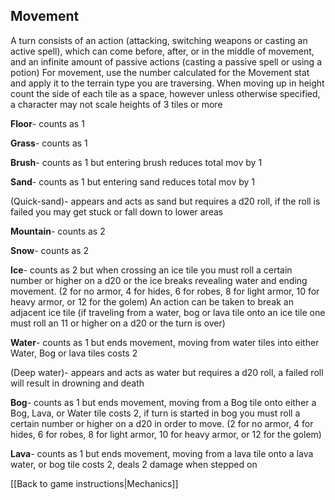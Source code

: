 ## Movement  
A turn consists of an action (attacking, switching weapons or casting an active spell), which can come before, after, or in the middle of movement, and an infinite amount of passive actions (casting a passive spell or using a potion)
For movement, use the number calculated for the Movement stat and apply it to the terrain type you are traversing. When moving up in height count the side of each tile as a space, however unless otherwise specified, a character may not scale heights of 3 tiles or more

**Floor**- counts as 1
	
**Grass**- counts as 1 
	
**Brush**- counts as 1 but entering brush reduces total mov by 1
	
**Sand**- counts as 1 but entering sand reduces total mov by 1
	
(Quick-sand)- appears and acts as sand but requires a d20 roll, if the roll is failed you may get stuck or fall down to lower areas

**Mountain**- counts as 2
	
**Snow**- counts as 2
	
**Ice**- counts as 2 but when crossing an ice tile you must roll a certain number or higher on a d20 or the ice breaks revealing water and ending movement. (2 for no armor, 4 for hides, 6 for robes, 8 for light armor, 10 for heavy armor, or 12 for the golem)  An action can be taken to break an adjacent ice tile (if traveling from a water, bog or lava tile onto an ice tile one must roll an 11 or higher on a d20 or the turn is over)

**Water**- counts as 1 but ends movement, moving from water tiles into either Water, Bog or lava tiles costs 2
	
(Deep water)- appears and acts as water but requires a d20 roll, a failed roll will result in drowning and death

**Bog**- counts as 1 but ends movement, moving from a Bog tile onto either a Bog, Lava, or Water tile costs 2, if turn is started in bog you must roll a certain number or higher on a d20 in order to move. (2 for no armor, 4 for hides, 6 for robes, 8 for light armor, 10 for heavy armor, or 12 for the golem)  
	
**Lava**- counts as 1 but ends movement, moving from a lava tile onto a lava water, or bog tile costs 2,  deals 2 damage when stepped on

[[Back to game instructions|Mechanics]]
